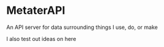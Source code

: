 # MetaterAPI
 An API server for data surrounding things I use, do, or make  
   
 I also test out ideas on here
